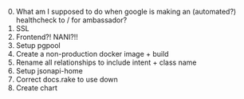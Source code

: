 0. What am I supposed to do when google is making an (automated?) healthcheck to / for ambassador?
0. SSL
0. Frontend?! NANI?!!
0. Setup pgpool
0. Create a non-production docker image + build
0. Rename all relationships to include intent + class name
0. Setup jsonapi-home
0. Correct docs.rake to use down
0. Create chart
